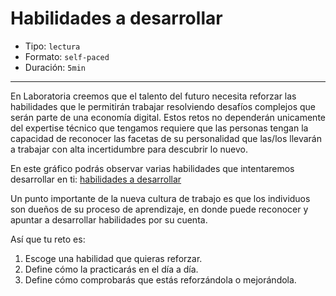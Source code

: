 # Habilidades a desarrollar

* Tipo: `lectura`
* Formato: `self-paced`
* Duración: `5min`

***

En Laboratoria creemos que el talento del futuro necesita reforzar las
habilidades que le permitirán trabajar resolviendo desafíos complejos que serán
parte de una economía digital. Estos retos no dependerán unicamente del
expertise técnico que tengamos requiere que las personas tengan la capacidad de
reconocer las facetas de su personalidad que las/los llevarán a trabajar con
alta incertidumbre para descubrir lo nuevo.

En este gráfico podrás observar varias habilidades que intentaremos desarrollar
en ti:
[habilidades a desarrollar](https://user-images.githubusercontent.com/42012372/81232054-d1373780-8fb9-11ea-9f09-71a5b1efe90f.png)

Un punto importante de la nueva cultura de trabajo es que los individuos son
dueños de su proceso de aprendizaje, en donde puede reconocer y apuntar a
desarrollar habilidades por su cuenta.

Así que tu reto es:

1. Escoge una habilidad que quieras reforzar.
2. Define cómo la practicarás en el día a día.
3. Define cómo comprobarás que estás reforzándola o mejorándola.
